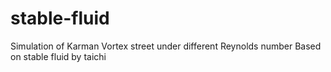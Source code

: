# stable-fluid
Simulation of Karman Vortex street under different Reynolds number
Based on stable fluid by taichi
